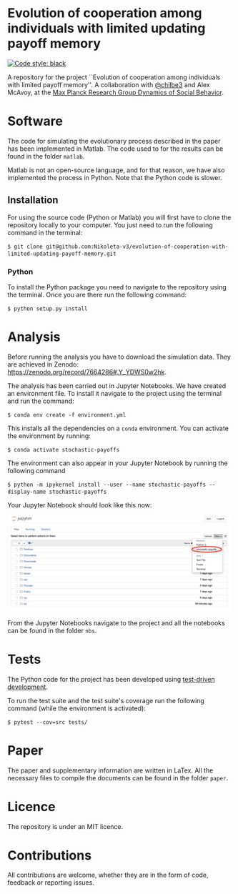 # Evolution of cooperation among individuals with limited updating payoff memory

<a href="https://github.com/psf/black"><img alt="Code style: black" src="https://img.shields.io/badge/code%20style-black-000000.svg"></a>


A repository for the project ``Evolution of cooperation among individuals with
limited payoff memory''. A collaboration with
[@chilbe3](https://twitter.com/chilbe3) and Alex McAvoy, at the [Max Planck Research Group
Dynamics of Social Behavior](https://www.evolbio.mpg.de/socialdynamics).

# Software

The code for simulating the evolutionary process described in the paper has been
implemented in Matlab. The code used to for the results can be found in the
folder `matlab`.

Matlab is not an open-source language, and for that reason, we have also
implemented the process in Python. Note that the Python code is slower.

## Installation 

For using the source code (Python or Matlab) you will first have to
clone the repository locally to your computer. You just need to run the
following command in the terminal:

```shell
$ git clone git@github.com:Nikoleta-v3/evolution-of-cooperation-with-limited-updating-payoff-memory.git
```

### Python

To install the Python package you need to navigate to the repository using the
terminal. Once you are there run the following command:

```shell
$ python setup.py install
```

# Analysis

Before running the analysis you have to download the simulation data. They are
achieved in Zenodo: https://zenodo.org/record/7664286#.Y_YDWS0w2hk.

The analysis has been carried out in Jupyter Notebooks. We have created an
environment file. To install it navigate to the project using the terminal and
run the command:

```shell
$ conda env create -f environment.yml
```

This installs all the dependencies on a `conda` 
environment. You can activate the environment by running:

```shell
$ conda activate stochastic-payoffs
```

The environment can also appear in your Jupyter Notebook by running the
following command

```shell
$ python -m ipykernel install --user --name stochastic-payoffs --display-name stochastic-payoffs
```

Your Jupyter Notebook should look like this now:

<p align="center">
<img src="jupyter_notebook_example.png" width="500"/>
</p>

From the Jupyter Notebooks navigate to the project and all the notebooks
can be found in the folder `nbs`.

# Tests

The Python code for the project has been developed using 
[test-driven development](https://en.wikipedia.org/wiki/Test-driven_development).

To run the test suite and the test suite's coverage run the following command
(while the environment is activated):

```shell
$ pytest --cov=src tests/
```

# Paper

The paper and supplementary information are written in LaTex. All the
necessary files to compile the documents can be found in the folder `paper`.

# Licence

The repository is under an MIT licence.

# Contributions

All contributions are welcome, whether they are in the form of code, feedback or
reporting issues.
